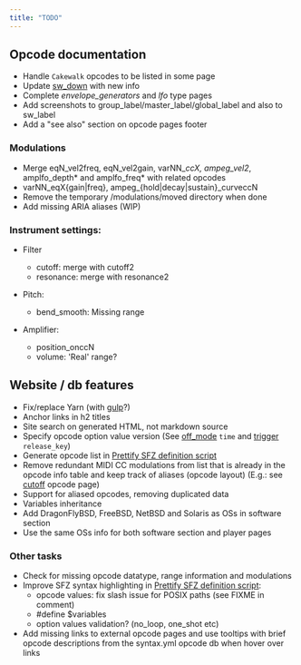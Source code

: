 ```yaml
---
title: "TODO"
---
```

## Opcode documentation

- Handle `Cakewalk` opcodes to be listed in some page
- Update [sw_down] with new info
- Complete _envelope_generators_ and _lfo_ type pages
- Add screenshots to group_label/master_label/global_label and also to sw_label
- Add a "see also" section on opcode pages footer

### Modulations

- Merge eqN_vel2freq, eqN_vel2gain, varNN_*ccX, ampeg_vel2*, amplfo_depth*
	and amplfo_freq* with related opcodes
- varNN_eqX{gain|freq}, ampeg_{hold|decay|sustain}_curveccN
- Remove the temporary /modulations/moved directory when done
- Add missing ARIA aliases (WIP)

### Instrument settings:

- Filter
	- cutoff: merge with cutoff2
	- resonance: merge with resonance2

- Pitch:
	- bend_smooth: Missing range

- Amplifier:
	- position_onccN
	- volume: 'Real' range?

## Website / db features

- Fix/replace Yarn (with [gulp]?)
- Anchor links in h2 titles
- Site search on generated HTML, not markdown source
- Specify opcode option value version
	(See [off_mode] `time` and [trigger] `release_key`)
- Generate opcode list in [Prettify SFZ definition script]
- Remove redundant MIDI CC modulations from list that is already in the opcode
	info table and keep track of aliases (opcode layout)
	(E.g.: see [cutoff] opcode page)
- Support for aliased opcodes, removing duplicated data
- Variables inheritance
- Add DragonFlyBSD, FreeBSD, NetBSD and Solaris as OSs in software section
- Use the same OSs info for both software section and player pages

### Other tasks

- Check for missing opcode datatype, range information and modulations
- Improve SFZ syntax highlighting in [Prettify SFZ definition script]:
	- opcode values: fix slash issue for POSIX paths (see FIXME in comment)
	- \#define $variables
	- option values validation? (no_loop, one_shot etc)
- Add missing links to external opcode pages and use tooltips with brief opcode
	descriptions from the syntax.yml opcode db when hover over links

[cutoff]:   /opcodes/cutoff.md
[off_mode]: /opcodes/off_mode.md
[trigger]:  /opcodes/trigger.md
[sw_down]:  /opcodes/sw_down.md
[PR #5]:    https://github.com/sfzformat/sfzformat.github.io/pull/5
[gulp]:     https://gulpjs.com/
[Prettify SFZ definition script]: /assets/js/prettify/lang-sfz.js
